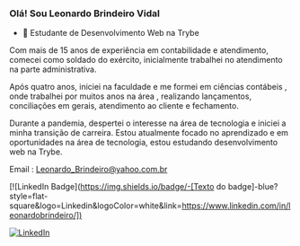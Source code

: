 ### Olá! Sou Leonardo Brindeiro Vidal


- 🌱 Estudante de Desenvolvimento Web na Trybe 



Com mais de 15 anos de experiência em contabilidade e atendimento, comecei como soldado do exército, inicialmente trabalhei no atendimento na parte administrativa.

Após quatro anos, iniciei na faculdade e me formei em ciências contábeis , onde trabalhei por muitos anos na área , realizando lançamentos, conciliações em gerais, atendimento ao cliente e fechamento. 

Durante a pandemia, despertei o interesse na área de tecnologia e iniciei a minha transição de carreira. Estou atualmente focado no aprendizado e em oportunidades na área de tecnologia, estou estudando desenvolvimento web na Trybe.


Email : Leonardo_Brindeiro@yahoo.com.br

[![LinkedIn Badge](https://img.shields.io/badge/-[Texto do badge]-blue?style=flat-square&logo=Linkedin&logoColor=white&link=[https://www.linkedin.com/in/leonardobrindeiro/])]([https://www.linkedin.com/in/leonardobrindeiro/])

<a href="[Link perfil no LinkedIn]"><img alt="LinkedIn" src="https://img.shields.io/badge/LinkedIn-0077B5?style=for-the-badge&logo=linkedin&logoColor=white" /></a>


